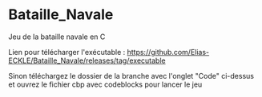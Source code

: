 # Bataille_Navale
Jeu de la bataille navale en C

Lien pour télécharger l'exécutable : https://github.com/Elias-ECKLE/Bataille_Navale/releases/tag/executable

Sinon téléchargez le dossier de la branche avec l'onglet "Code" ci-dessus et ouvrez le fichier cbp avec codeblocks pour lancer le jeu
